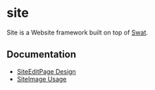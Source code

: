 site
====

Site is a Website framework built on top of [Swat](https://github.com/silverorange/swat).

## Documentation
 * [SiteEditPage Design](wiki/SiteEditPage)
 * [SiteImage Usage](wiki/SiteImage)
